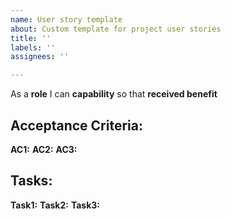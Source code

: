 ```yaml
---
name: User story template
about: Custom template for project user stories
title: ''
labels: ''
assignees: ''

---
```


As a **role** I can **capability** so that **received benefit**

## Acceptance Criteria:
**AC1:**
**AC2:**
**AC3:**

## Tasks:
**Task1:**
**Task2:**
**Task3:**
